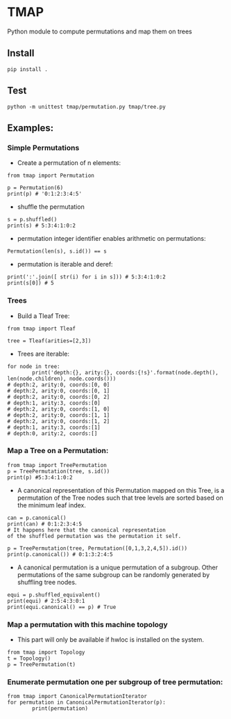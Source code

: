 # TMAP

Python module to compute permutations and map them on trees

## Install
```
pip install .
```

## Test
```
python -m unittest tmap/permutation.py tmap/tree.py
```

## Examples:

### Simple Permutations

* Create a permutation of n elements:
```
from tmap import Permutation

p = Permutation(6)
print(p) # '0:1:2:3:4:5'
```

* shuffle the permutation
```
s = p.shuffled()
print(s) # 5:3:4:1:0:2
```

* permutation integer identifier enables arithmetic on permutations:
```
Permutation(len(s), s.id()) == s
```

* permutation is iterable and deref:
```
print(':'.join([ str(i) for i in s])) # 5:3:4:1:0:2
print(s[0]) # 5
```

### Trees

* Build a Tleaf Tree:
```
from tmap import Tleaf

tree = Tleaf(arities=[2,3])
```

* Trees are iterable:
```
for node in tree:
		print('depth:{}, arity:{}, coords:{!s}'.format(node.depth(), len(node.children), node.coords()))
# depth:2, arity:0, coords:[0, 0]
# depth:2, arity:0, coords:[0, 1]
# depth:2, arity:0, coords:[0, 2]
# depth:1, arity:3, coords:[0]
# depth:2, arity:0, coords:[1, 0]
# depth:2, arity:0, coords:[1, 1]
# depth:2, arity:0, coords:[1, 2]
# depth:1, arity:3, coords:[1]
# depth:0, arity:2, coords:[]
```

### Map a Tree on a Permutation:
```
from tmap import TreePermutation
p = TreePermutation(tree, s.id())
print(p) #5:3:4:1:0:2
```

* A canonical representation of this Permutation mapped on this Tree,
is a permutation of the Tree nodes such that tree levels are sorted based
on the minimum leaf index.

```
can = p.canonical()
print(can) # 0:1:2:3:4:5
# It happens here that the canonical representation
of the shuffled permutation was the permutation it self.

p = TreePermutation(tree, Permutation([0,1,3,2,4,5]).id())
print(p.canonical()) # 0:1:3:2:4:5
```

* A canonical permutation is a unique permutation of a subgroup.
Other permutations of the same subgroup can be randomly generated
by shuffling tree nodes.

```
equi = p.shuffled_equivalent()
print(equi) # 2:5:4:3:0:1
print(equi.canonical() == p) # True
```

### Map a permutation with this machine topology
* This part will only be available if hwloc is installed on the system.

```
from tmap import Topology
t = Topology()
p = TreePermutation(t)
```

### Enumerate permutation one per subgroup of tree permutation:
```
from tmap import CanonicalPermutationIterator
for permutation in CanonicalPermutationIterator(p):
		print(permutation)
```
